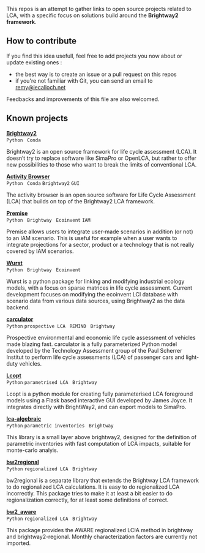 This repos is an attempt to gather links to open source projects related to LCA, with a specific focus on solutions build around the **Brightway2 framework**.

## How to contribute

If you find this idea usefull, feel free to add projects you now about or update existing ones :

- the best way is to create an issue or a pull request on this repos
- if you're not familiar with Git, you can send an email to [remy@lecalloch.net](mailto:remy@lecalloch.net)

Feedbacks and improvements of this file are also welcomed.

## Known projects

**[Brightway2](https://brightway.dev/)**
<br> `Python` ` Conda`

Brightway2 is an open source framework for life cycle assessment (LCA). It doesn’t try to replace software like SimaPro or OpenLCA, but rather to offer new possibilities to those who want to break the limits of conventional LCA.


**[Activity Browser](https://github.com/LCA-ActivityBrowser/activity-browser)**
<br> `Python` ` Conda` `Brightway2` `GUI`

The activity browser is an open source software for Life Cycle Assessment (LCA) that builds on top of the Brightway2 LCA framework.


**[Premise](https://github.com/polca/premise)**
<br> `Python` ` Brightway` ` Ecoinvent` `IAM`

Premise allows users to integrate user-made scenarios in addition (or not) to an IAM scenario. This is useful for example when a user wants to integrate projections for a sector, product or a technology that is not really covered by IAM scenarios.


**[Wurst](https://github.com/polca/wurst)**
<br> `Python` ` Brightway` ` Ecoinvent`

Wurst is a python package for linking and modifying industrial ecology models, with a focus on sparse matrices in life cycle assessment. Current development focuses on modifying the ecoinvent LCI database with scenario data from various data sources, using Brightway2 as the data backend.


**[carculator](https://github.com/romainsacchi/carculator)**
<br> `Python` `prospective LCA` ` REMIND` ` Brightway`

Prospective environmental and economic life cycle assessment of vehicles made blazing fast. carculator is a fully parameterized Python model developed by the Technology Assessment group of the Paul Scherrer Institut to perform life cycle assessments (LCA) of passenger cars and light-duty vehicles.


**[Lcopt](https://github.com/pjamesjoyce/lcopt)**
<br> `Python` `parametrised LCA` ` Brightway`

Lcopt is a python module for creating fully parameterised LCA foreground models using a Flask based interactive GUI developed by James Joyce. It integrates directly with BrightWay2, and can export models to SimaPro.


**[lca-algebraic](https://github.com/oie-mines-paristech/lca_algebraic)**
<br> `Python` `parametric inventories` ` Brightway`

This library is a small layer above brightway2, designed for the definition of parametric inventories with fast computation of LCA impacts, suitable for monte-carlo analyis.


**[bw2regional](https://brightway2-regional.readthedocs.io/)**
<br> `Python` `regionalized LCA` ` Brightway`

bw2regional is a separate library that extends the Brightway LCA framework to do regionalized LCA calculations. It is easy to do regionalized LCA incorrectly. This package tries to make it at least a bit easier to do regionalization correctly, for at least some definitions of correct.


**[bw2_aware](https://github.com/cmutel/bw2_aware)**
<br> `Python` `regionalized LCA` ` Brightway`

This package provides the AWARE regionalized LCIA method in brightway and brightway2-regional. Monthly characterization factors are currently not imported.